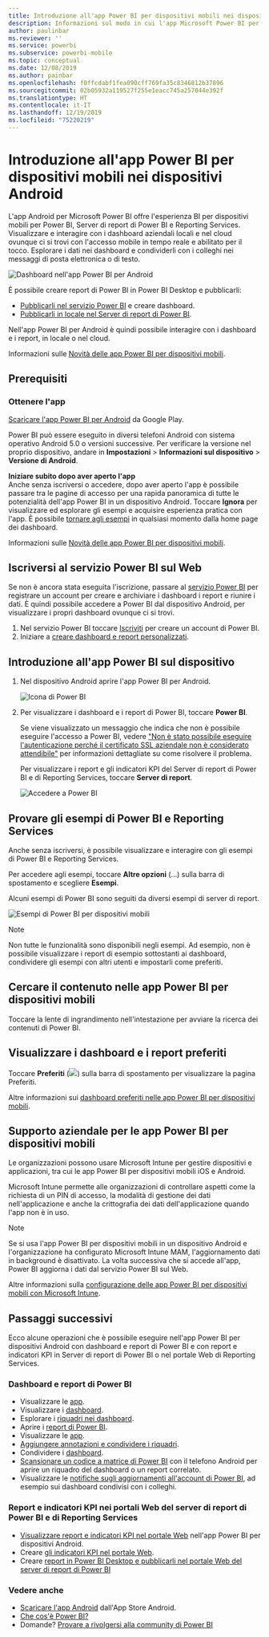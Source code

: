 ```yaml
---
title: Introduzione all'app Power BI per dispositivi mobili nei dispositivi Android
description: Informazioni sul modo in cui l'app Microsoft Power BI per dispositivi mobili per Android permette di accedere in qualsiasi momento a informazioni aziendali locali e nel cloud.
author: paulinbar
ms.reviewer: ''
ms.service: powerbi
ms.subservice: powerbi-mobile
ms.topic: conceptual
ms.date: 12/08/2019
ms.author: painbar
ms.openlocfilehash: f0ffcdabf1fea090cff769fa35c8346812b37896
ms.sourcegitcommit: 02b05932a119527f255e1eacc745a257044e392f
ms.translationtype: HT
ms.contentlocale: it-IT
ms.lasthandoff: 12/19/2019
ms.locfileid: "75220219"
---
```

# <a name="get-started-with-the-power-bi-mobile-app-on-android-devices"></a>Introduzione all'app Power BI per dispositivi mobili nei dispositivi Android
L'app Android per Microsoft Power BI offre l'esperienza BI per dispositivi mobili per Power BI, Server di report di Power BI e Reporting Services. Visualizzare e interagire con i dashboard aziendali locali e nel cloud ovunque ci si trovi con l'accesso mobile in tempo reale e abilitato per il tocco. Esplorare i dati nei dashboard e condividerli con i colleghi nei messaggi di posta elettronica o di testo. 

![Dashboard nell'app Power BI per Android](./media/mobile-android-app-get-started/power-bi-android-dashboard-optimized-090117.png)

È possibile creare report di Power BI in Power BI Desktop e pubblicarli:

* [Pubblicarli nel servizio Power BI](../../fundamentals/power-bi-overview.md) e creare dashboard.
* [Pubblicarli in locale nel Server di report di Power BI](../../report-server/quickstart-create-powerbi-report.md).

Nell'app Power BI per Android è quindi possibile interagire con i dashboard e i report, in locale o nel cloud.

Informazioni sulle [Novità delle app Power BI per dispositivi mobili](../../mobile-whats-new-in-the-mobile-apps.md).

## <a name="prerequisites"></a>Prerequisiti

### <a name="get-the-app"></a>Ottenere l'app

[Scaricare l'app Power BI per Android](https://go.microsoft.com/fwlink/?LinkID=544867) da Google Play.
  
Power BI può essere eseguito in diversi telefoni Android con sistema operativo Android 5.0 o versioni successive. Per verificare la versione nel proprio dispositivo, andare in **Impostazioni** > **Informazioni sul dispositivo** > **Versione di Android**. 

**Iniziare subito dopo aver aperto l'app**    
Anche senza iscriversi o accedere, dopo aver aperto l'app è possibile passare tra le pagine di accesso per una rapida panoramica di tutte le potenzialità dell'app Power BI in un dispositivo Android. Toccare **Ignora** per visualizzare ed esplorare gli esempi e acquisire esperienza pratica con l'app. È possibile [tornare agli esempi](mobile-android-app-get-started.md#try-the-power-bi-and-reporting-services-samples) in qualsiasi momento dalla home page dei dashboard.

Informazioni sulle [Novità delle app Power BI per dispositivi mobili](../../mobile-whats-new-in-the-mobile-apps.md).

## <a name="sign-up-for-the-power-bi-service-on-the-web"></a>Iscriversi al servizio Power BI sul Web
Se non è ancora stata eseguita l'iscrizione, passare al [servizio Power BI](https://powerbi.com/) per registrare un account per creare e archiviare i dashboard i report e riunire i dati. È quindi possibile accedere a Power BI dal dispositivo Android, per visualizzare i propri dashboard ovunque ci si trovi.

1. Nel servizio Power BI toccare [Iscriviti](https://go.microsoft.com/fwlink/?LinkID=513879) per creare un account di Power BI.
2. Iniziare a [creare dashboard e report personalizzati](../../service-get-started.md).

## <a name="get-started-with-the-power-bi-app-on-your-device"></a>Introduzione all'app Power BI sul dispositivo
1. Nel dispositivo Android aprire l'app Power BI per Android.
   
   ![Icona di Power BI](./media/mobile-android-app-get-started/power-bi-logo-android.png)
2. Per visualizzare i dashboard e i report di Power BI, toccare **Power BI**.  
   
   Se viene visualizzato un messaggio che indica che non è possibile eseguire l'accesso a Power BI, vedere ["Non è stato possibile eseguire l'autenticazione perché il certificato SSL aziendale non è considerato attendibile"](mobile-android-app-error-corporate-ssl-account-is-untrusted.md) per informazioni dettagliate su come risolvere il problema.

   Per visualizzare i report e gli indicatori KPI del Server di report di Power BI e di Reporting Services, toccare **Server di report**.
   
   ![Accedere a Power BI](./media/mobile-android-app-get-started/power-bi-connect-to-login.png)

## <a name="try-the-power-bi-and-reporting-services-samples"></a>Provare gli esempi di Power BI e Reporting Services
Anche senza iscriversi, è possibile visualizzare e interagire con gli esempi di Power BI e Reporting Services.

Per accedere agli esempi, toccare **Altre opzioni** (...) sulla barra di spostamento e scegliere **Esempi**.

Alcuni esempi di Power BI sono seguiti da diversi esempi di server di report.
   
   ![Esempi di Power BI per dispositivi mobili](./media/mobile-android-app-get-started/power-bi-android-power-bi-samples.png)

   
   > [!NOTE]
   > Non tutte le funzionalità sono disponibili negli esempi. Ad esempio, non è possibile visualizzare i report di esempio sottostanti ai dashboard, condividere gli esempi con altri utenti e impostarli come preferiti. 
   > 
   >

## <a name="find-your-content-in-the-power-bi-mobile-apps"></a>Cercare il contenuto nelle app Power BI per dispositivi mobili

Toccare la lente di ingrandimento nell'intestazione per avviare la ricerca dei contenuti di Power BI.

## <a name="view-your-favorite-dashboards-and-reports"></a>Visualizzare i dashboard e i report preferiti
Toccare **Preferiti**  (![](./media/mobile-android-app-get-started/power-bi-mobile-apps-home-favorites-icon.png)) sulla barra di spostamento per visualizzare la pagina Preferiti. 

Altre informazioni sui [dashboard preferiti nelle app Power BI per dispositivi mobili](mobile-apps-favorites.md).

## <a name="enterprise-support-for-the-power-bi-mobile-apps"></a>Supporto aziendale per le app Power BI per dispositivi mobili
Le organizzazioni possono usare Microsoft Intune per gestire dispositivi e applicazioni, tra cui le app Power BI per dispositivi mobili iOS e Android.

Microsoft Intune permette alle organizzazioni di controllare aspetti come la richiesta di un PIN di accesso, la modalità di gestione dei dati nell'applicazione e anche la crittografia dei dati dell'applicazione quando l'app non è in uso.

> [!NOTE]
> Se si usa l'app Power BI per dispositivi mobili in un dispositivo Android e l'organizzazione ha configurato Microsoft Intune MAM, l'aggiornamento dati in background è disattivato. La volta successiva che si accede all'app, Power BI aggiorna i dati dal servizio Power BI sul Web.
> 
> 

Altre informazioni sulla [configurazione delle app Power BI per dispositivi mobili con Microsoft Intune](../../service-admin-mobile-intune.md). 

## <a name="next-steps"></a>Passaggi successivi
Ecco alcune operazioni che è possibile eseguire nell'app Power BI per dispositivi Android con dashboard e report di Power BI e con report e indicatori KPI in Server di report di Power BI o nel portale Web di Reporting Services.

### <a name="power-bi-dashboards-and-reports"></a>Dashboard e report di Power BI
* Visualizzare le [app](../../service-create-distribute-apps.md).
* Visualizzare i [dashboard](../../mobile-apps-view-dashboard.md).
* Esplorare i [riquadri nei dashboard](../../mobile-tiles-in-the-mobile-apps.md).
* Aprire i [report di Power BI](../../mobile-reports-in-the-mobile-apps.md).
* Visualizzare le [app](../../service-create-distribute-apps.md).
* [Aggiungere annotazioni e condividere i riquadri](mobile-annotate-and-share-a-tile-from-the-mobile-apps.md).
* Condividere i [dashboard](../../mobile-share-dashboard-from-the-mobile-apps.md).
* [Scansionare un codice a matrice di Power BI](../../mobile-apps-qr-code.md) con il telefono Android per aprire un riquadro del dashboard o un report correlato. 
* Visualizzare le [notifiche sugli aggiornamenti all'account di Power BI](../../mobile-apps-notification-center.md), ad esempio sui dashboard condivisi con i colleghi.

### <a name="reports-and-kpis-on-the-power-bi-report-server-and-reporting-services-web-portals"></a>Report e indicatori KPI nei portali Web del server di report di Power BI e di Reporting Services
* [Visualizzare report e indicatori KPI nel portale Web](mobile-app-ssrs-kpis-mobile-on-premises-reports.md) nell'app Power BI per dispositivi Android.
* Creare [gli indicatori KPI nel portale Web](https://docs.microsoft.com/sql/reporting-services/working-with-kpis-in-reporting-services).
* Creare [report in Power BI Desktop e pubblicarli nel portale Web del server di report di Power BI](../../report-server/quickstart-create-powerbi-report.md)

### <a name="see-also"></a>Vedere anche
* [Scaricare l'app Android](https://go.microsoft.com/fwlink/?LinkID=544867) dall'App Store Android.
* [Che cos'è Power BI?](../../fundamentals/power-bi-overview.md)
* Domande? [Provare a rivolgersi alla community di Power BI](https://community.powerbi.com/)


